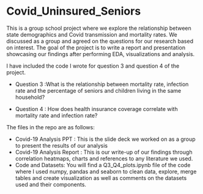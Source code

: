 # Covid_Uninsured_Seniors

This is a group school project where we explore the relationship between state demographics and Covid transmission and mortality rates.
We discussed as a group and agreed on the questions for our research based on interest.
The goal of the project is to write a report and presentation showcasing our findings after performing EDA, visualizations and analysis.

I have included the code I wrote for question 3 and question 4 of the project.

* Question 3 :What is the relationship between mortality rate, infection rate and the percentage of seniors and children living in the same household?

* Question 4 : How does health insurance coverage correlate with mortality rate and infection rate?


The files in the repo are as follows:

* Covid-19 Analysis PPT : This is the slide deck we worked on as a group to present the results of our analysis
* Covid-19 Analysis Report : This is our write-up of our findings through correlation heatmaps, charts and references to any literature we used.
* Code and Datasets: You will find a Q3_Q4_plots.ipynb file of the code where I used numpy, pandas and seaborn to clean data, explore, merge tables and create visualization as well as comments on the datasets used and their components.
